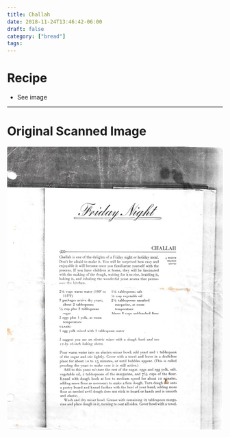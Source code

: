 ```yaml
---
title: Challah
date: 2018-11-24T13:46:42-06:00
draft: false
category: ["bread"]
tags:
---
```


# Recipe

- See image

-----

# Original Scanned Image

![](/bread/challah.png)